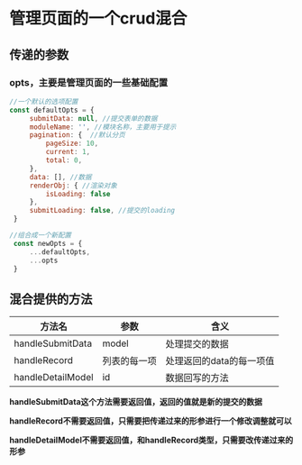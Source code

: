 # 管理页面的一个crud混合

## 传递的参数

### opts，主要是管理页面的一些基础配置

```js
//一个默认的选项配置 
const defaultOpts = {
     submitData: null, //提交表单的数据
     moduleName: '', //模块名称，主要用于提示
     pagination: {  //默认分页
         pageSize: 10,
         current: 1,
         total: 0,
     },
     data: [], //数据
     renderObj: { //渲染对象
         isLoading: false
     },
     submitLoading: false, //提交的loading
 }

//组合成一个新配置
 const newOpts = {
     ...defaultOpts,
     ...opts
 }
```



## 混合提供的方法

| 方法名            | 参数         | 含义                     |
| ----------------- | ------------ | ------------------------ |
| handleSubmitData  | model        | 处理提交的数据           |
| handleRecord      | 列表的每一项 | 处理返回的data的每一项值 |
| handleDetailModel | id           | 数据回写的方法           |





**handleSubmitData这个方法需要返回值，返回的值就是新的提交的数据**

**handleRecord不需要返回值，只需要把传递过来的形参进行一个修改调整就可以**

**handleDetailModel不需要返回值，和handleRecord类型，只需要改传递过来的形参**


